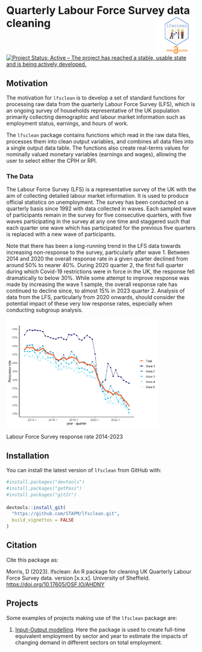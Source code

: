 






<!-- README.md is generated from README.Rmd. Please edit that file -->

# Quarterly Labour Force Survey data cleaning <img src="man/figures/README-lfsclean-open.png" align="right" style="padding-left:10px;background-color:white;" width="100" height="100" />

<!-- badges: start -->

[![Project Status: Active – The project has reached a stable, usable
state and is being actively
developed.](https://www.repostatus.org/badges/latest/active.svg)](https://www.repostatus.org/#active)
<!-- badges: end -->

## Motivation

The motivation for `lfsclean` is to develop a set of standard functions
for processing raw data from the quarterly Labour Force Survey (LFS),
which is an ongoing survey of households representative of the UK
population primarily collecting demographic and labour market
information such as employment status, earnings, and hours of work.

The `lfsclean` package contains functions which read in the raw data
files, processes them into clean output variables, and combines all data
files into a single output data table. The functions also create
real-terms values for nominally valued monetary variables (earnings and
wages), allowing the user to select either the CPIH or RPI.

### The Data

The Labour Force Survey (LFS) is a representative survey of the UK with
the aim of collecting detailed labour market information. It is used to
produce official statistics on unemployment. The survey has been
conducted on a quarterly basis since 1992 with data collected in waves.
Each sampled wave of participants remain in the survey for five
consecutive quarters, with five waves participating in the survey at any
one time and staggered such that each quarter one wave which has
participated for the previous five quarters is replaced with a new wave
of participants.

Note that there has been a long-running trend in the LFS data towards
increasing non-response to the survey, particularly after wave 1.
Between 2014 and 2020 the overall response rate in a given quarter
declined from around 50% to nearer 40%. During 2020 quarter 2, the first
full quarter during which Covid-19 restrictions were in force in the UK,
the response fell dramatically to below 30%. While some attempt to
improve response was made by increasing the wave 1 sample, the overall
response rate has continued to decline since, to almost 15% in 2023
quarter 2. Analysis of data from the LFS, particularly from 2020
onwards, should consider the potential impact of these very low response
rates, especially when conducting subgroup analysis.

<div class="figure">

<img src="man/figures/README-unnamed-chunk-2-1.png" alt="Labour Force Survey response rate 2014-2023" width="80%" />
<p class="caption">
Labour Force Survey response rate 2014-2023
</p>

</div>

## Installation

You can install the latest version of `lfsclean` from GitHub with:

``` r
#install.packages("devtools")
#install.packages("getPass")
#install.packages("git2r")

devtools::install_git(
  "https://github.com/STAPM/lfsclean.git", 
  build_vignettes = FALSE
)
```

## Citation

Cite this package as:

Morris, D (2023). lfsclean: An R package for cleaning UK Quarterly
Labour Force Survey data. version \[x.x.x\]. University of Sheffield.
<https://doi.org/10.17605/OSF.IO/AHDNY>

## Projects

Some examples of projects making use of the `lfsclean` package are:

1.  [Input-Output
    modelling](https://gitlab.com/stapm/projects/input-output-modelling/input-output-modelling).
    Here the package is used to create full-time equivalent employment
    by sector and year to estimate the impacts of changing demand in
    different sectors on total employment.
